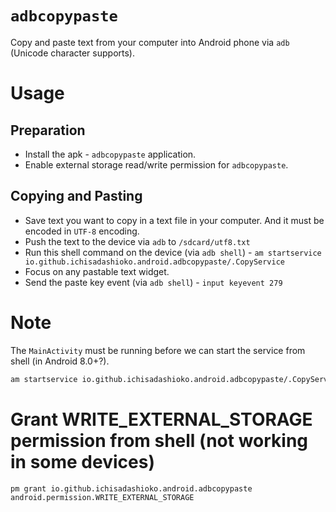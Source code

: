 # `adbcopypaste`

Copy and paste text from your computer into Android phone via `adb` (Unicode character supports).

# Usage

## Preparation

- Install the apk - `adbcopypaste` application.
- Enable external storage read/write permission for `adbcopypaste`.

## Copying and Pasting

- Save text you want to copy in a text file in your computer. And it must be encoded in `UTF-8` encoding.
- Push the text to the device via `adb` to `/sdcard/utf8.txt`
- Run this shell command on the device (via `adb shell`) - `am startservice io.github.ichisadashioko.android.adbcopypaste/.CopyService`
- Focus on any pastable text widget.
- Send the paste key event (via `adb shell`) - `input keyevent 279`

# Note

The `MainActivity` must be running before we can start the service from shell (in Android 8.0+?).

```sh
am startservice io.github.ichisadashioko.android.adbcopypaste/.CopyService
```

# Grant WRITE_EXTERNAL_STORAGE permission from shell (not working in some devices)

```
pm grant io.github.ichisadashioko.android.adbcopypaste android.permission.WRITE_EXTERNAL_STORAGE
```

